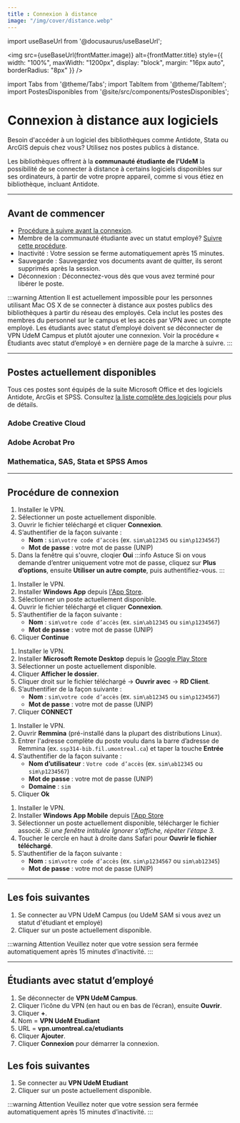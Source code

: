 ```yaml
---
title : Connexion à distance
image: "/img/cover/distance.webp"
---
```


import useBaseUrl from '@docusaurus/useBaseUrl';

<img 
  src={useBaseUrl(frontMatter.image)} 
  alt={frontMatter.title} 
  style={{
    width: "100%",
    maxWidth: "1200px",
    display: "block",
    margin: "16px auto",
    borderRadius: "8px"
  }} 
/>


import Tabs from '@theme/Tabs';
import TabItem from '@theme/TabItem';
import PostesDisponibles from '@site/src/components/PostesDisponibles';

# Connexion à distance aux logiciels 

Besoin d'accéder à un logiciel des bibliothèques comme Antidote, Stata ou ArcGIS depuis chez vous? Utilisez nos postes publics à distance.

Les bibliothèques offrent à la **communauté étudiante de l'UdeM** la possibilité de se connecter à distance à certains logiciels disponibles sur ses ordinateurs, à partir de votre propre appareil, comme si vous étiez en bibliothèque, incluant Antidote.

---

## Avant de commencer

- [Procédure à suivre avant la connexion](#procédure-de-connexion).
- Membre de la communauté étudiante avec un statut employé? [Suivre cette procédure](#étudiants-avec-statut-demployé).
- Inactivité : Votre session se ferme automatiquement après 15 minutes.
- Sauvegarde : Sauvegardez vos documents avant de quitter, ils seront supprimés après la session.
- Déconnexion : Déconnectez-vous dès que vous avez terminé pour libérer le poste.

:::warning Attention
Il est actuellement impossible pour les personnes utilisant Mac OS X de se connecter à distance aux postes publics des bibliothèques à partir du réseau des employés. Cela inclut les postes des membres du personnel sur le campus et les accès par VPN avec un compte employé. Les étudiants avec statut d’employé doivent se déconnecter de VPN UdeM Campus et plutôt ajouter une connexion. Voir la procédure « Étudiants avec statut d’employé » en dernière page de la marche à suivre.
:::

---

## Postes actuellement disponibles

Tous ces postes sont équipés de la suite Microsoft Office et des logiciels Antidote, ArcGis et SPSS. Consultez [la liste complète des logiciels](logiciels) pour plus de détails.

<div className="grid-container">
  
  <div className="grid-item">
    <h3>Adobe Creative Cloud</h3>
    <PostesDisponibles zone="AdobeCreativeCloud" />
  </div>

  <div className="grid-item">
    <h3>Adobe Acrobat Pro</h3>
    <PostesDisponibles zone="AdobePro" />
  </div>

  <div className="grid-item">
    <h3>Mathematica, SAS, Stata et SPSS Amos</h3>
    <PostesDisponibles zone="Stata" />
  </div>

</div>

---

## Procédure de connexion

<Tabs>
  <TabItem value="windows" label="Windows">
  
  1. Installer le VPN.
  2. Sélectionner un poste actuellement disponible.  
  3. Ouvrir le fichier téléchargé et cliquer **Connexion**.  
  4. S’authentifier de la façon suivante :  
       - **Nom** : `sim\votre code d’accès` (ex. `sim\ab12345` ou `sim\p1234567`)  
       - **Mot de passe** : votre mot de passe (UNIP)
  5. Dans la fenêtre qui s'ouvre, cloqier **Oui**
    :::info Astuce
    Si on vous demande d’entrer uniquement votre mot de passe, cliquez sur **Plus d’options**, ensuite **Utiliser un autre compte**, puis authentifiez-vous.
    :::
  
  </TabItem>

  <TabItem value="macos" label="macOS">
  
  1. Installer le VPN.  
  2. Installer **Windows App** depuis [l'App Store](https://apps.apple.com/ca/app/microsoft-remote-desktop-10/id1295203466?mt=12).  
  3. Sélectionner un poste actuellement disponible.  
  4. Ouvrir le fichier téléchargé et cliquer **Connexion**.  
  5. S’authentifier de la façon suivante :  
     - **Nom** : `sim\votre code d’accès` (ex. `sim\ab12345` ou `sim\p1234567`)   
     - **Mot de passe** : votre mot de passe (UNIP)
  6. Cliquer **Continue**
  </TabItem>

  <TabItem value="chromebook" label="Chromebook">
  
  1. Installer le VPN.  
  2. Installer **Microsoft Remote Desktop** depuis le [Google Play Store](https://play.google.com/store/apps/details?id=com.microsoft.rdc.androidx)
  3. Sélectionner un poste actuellement disponible.  
  4. Cliquer **Afficher le dossier**.  
  5. Cliquer droit sur le fichier téléchargé → **Ouvrir avec** → **RD Client**.  
  6. S’authentifier de la façon suivante :  
     - **Nom** : `sim\votre code d’accès` (ex. `sim\ab12345` ou `sim\p1234567`)  
     - **Mot de passe** : votre mot de passe (UNIP)
  7. Cliquer **CONNECT**
  </TabItem>

  <TabItem value="linux" label="Linux">
  
  1. Installer le VPN.  
  2. Ouvrir **Remmina** (pré-installé dans la plupart des distributions Linux).  
  3. Entrer l'adresse complète du poste voulu dans la barre d’adresse de Remmina (ex. `ssp314-bib.fil.umontreal.ca`) et taper la touche **Entrée**
  4. S’authentifier de la façon suivante :  
     - **Nom d’utilisateur** : `Votre code d’accès` (ex. `sim\ab12345` ou `sim\p1234567`)  
     - **Mot de passe** : votre mot de passe (UNIP)
     - **Domaine** : `sim`  
  5. Cliquer **Ok**
  </TabItem>

  <TabItem value="ios" label="iOS">
  
  1. Installer le VPN.  
  2. Installer **Windows App Mobile** depuis [l'App Store](https://apps.apple.com/ca/app/windows-app-mobile/id714464092?l=fr-CA)  
  3. Sélectionner un poste actuellement disponible, télécharger le fichier associé.
      *Si une fenêtre intitulée Ignorer s'affiche, répéter l'étape 3.*
  4. Toucher le cercle en haut à droite dans Safari pour **Ouvrir le fichier téléchargé**.  
  5. S’authentifier de la façon suivante :  
     - **Nom** : `sim\votre code d’accès` (ex. `sim\p1234567` ou `sim\ab12345`)  
     - **Mot de passe** : votre mot de passe (UNIP)

  </TabItem>
</Tabs>

---

## Les fois suivantes

1. Se connecter au VPN UdeM Campus (ou UdeM SAM si vous avez un statut d'étudiant et employé)
2. Cliquer sur un poste actuellement disponible.

:::warning Attention
Veuillez noter que votre session sera fermée automatiquement après 15 minutes d’inactivité.
:::

---

## Étudiants avec statut d’employé

1. Se déconnecter de **VPN UdeM Campus**.
2. Cliquer l’icône du VPN (en haut ou en bas de l’écran), ensuite **Ouvrir**.
3. Cliquer **+**.
4. Nom = **VPN UdeM Etudiant**
5. URL = **vpn.umontreal.ca/etudiants**
6. Cliquer **Ajouter**.
7. Cliquer **Connexion** pour démarrer la connexion.
   
## Les fois suivantes

1. Se connecter au **VPN UdeM Etudiant**
2.  Cliquer sur un poste actuellement disponible.

:::warning Attention
Veuillez noter que votre session sera fermée automatiquement après 15 minutes d’inactivité.
:::
